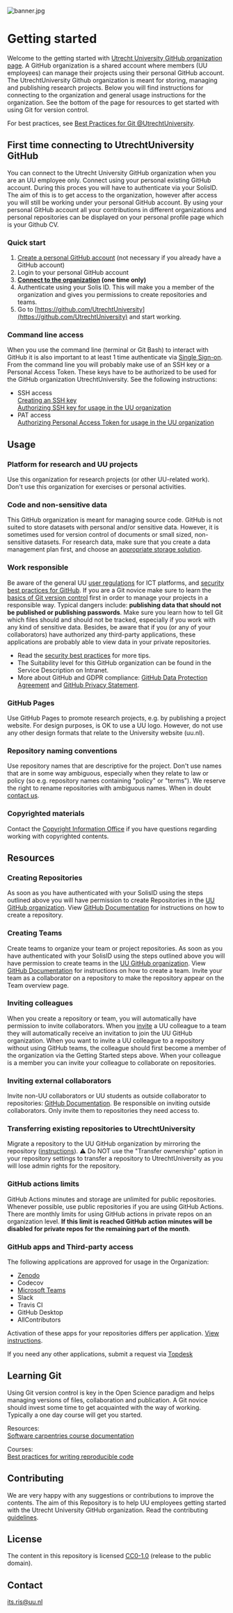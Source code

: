 ![banner.jpg](images/banner.jpg)

# Getting started

Welcome to the getting started with [Utrecht University GitHub organization page](https://github.com/UtrechtUniversity). A GitHub organization is a shared account where members (UU employees) can manage their projects using their personal GitHub account. The UtrechtUniversity Github organization is meant for storing, managing and publishing research projects. Below you will find instructions for connecting to the organization and general usage instructions for the organization. See the bottom of the page for resources to get started with using Git for version control.

For best practices, see [Best Practices for Git @UtrechtUniversity](https://github.com/UtrechtUniversity/best-practices).

## First time connecting to UtrechtUniversity GitHub

You can connect to the Utrecht University GitHub organization when you are an UU employee only. Connect using your personal existing GitHub account. During this proces you will have to authenticate via your SolisID. The aim of this is to get access to the organization, however after access you will still be working under your personal GitHub account. By using your personal GitHub account all your contributions in different organizations and personal repositories can be displayed on your personal profile page which is your Github CV.

### Quick start

1. [Create a personal GitHub account](https://github.com/join) (not necessary if you already have a GitHub account)
2. Login to your personal GitHub account
3. **[Connect to the organization](https://github.com/orgs/UtrechtUniversity/sso) (one time only)**
4. Authenticate using your Solis ID. This will make you a member of the organization and gives you permissions to create repositories and teams.
5. Go to [https://github.com/UtrechtUniversity](https://github.com/UtrechtUniversity) and start working. 

### Command line access
When you use the command line (terminal or Git Bash) to interact with GitHub it is also important to at least 1 time authenticate via [Single Sign-on](https://github.com/orgs/UtrechtUniversity/sso). From the command line you will probably make use of an SSH key or a Personal Access Token. These keys have to be authorized to be used for the GitHub organization UtrechtUniversity. See the following instructions:

- SSH access  
  [Creating an SSH key](https://docs.github.com/en/github/authenticating-to-github/connecting-to-github-with-ssh)  
  [Authorizing SSH key for usage in the UU organization](https://docs.github.com/en/github/authenticating-to-github/authorizing-an-ssh-key-for-use-with-saml-single-sign-on)
- PAT access  
  [Authorizing Personal Access Token for usage in the UU organization](https://docs.github.com/en/github/authenticating-to-github/authorizing-a-personal-access-token-for-use-with-saml-single-sign-on)


## Usage

###  Platform for research and UU projects 
Use this organization for research projects (or other UU-related work). Don't use this organization for exercises or personal activities.

### Code and non-sensitive data
This GitHub organization is meant for managing source code. GitHub is not suited to store datasets with personal and/or sensitive data. However, it is sometimes used for version control of documents or small sized, non-sensitive datasets. For research data, make sure that you create a data management plan first, and choose an [appropriate storage solution](https://www.uu.nl/en/research/research-data-management/tools-services/tools-for-storing-and-managing-data/storage-solutions).

### Work responsible
Be aware of the general UU [user regulations](https://intranet.uu.nl/en/security/information-security-policy-and-regulations) for ICT platforms, and [security best practices for GitHub](./docs/security-best-practices.md).
If you are a Git novice make sure to learn the [basics of Git version control](#learning-git) first in order to manage your projects in a responsible way. Typical dangers include: **publishing data that should not be published or publishing passwords**. Make sure you learn how to tell Git which files should and should not be tracked, especially if you work with any kind of sensitive data. Besides, be aware that if you (or any of your collaborators) have authorized any third-party applications, these applications are probably able to view data in your private repositories. 
- Read the [security best practices](./docs/security-best-practices.md) for more tips.    
- The Suitability level for this GitHub organization can be found in the Service Description on Intranet.  
- More about GitHub and GDPR compliance: [GitHub Data Protection Agreement](https://docs.github.com/en/github/site-policy/github-data-protection-agreement#attachment3) and [GitHub Privacy Statement](https://docs.github.com/en/github/site-policy/github-privacy-statement).

### GitHub Pages
Use GitHub Pages to promote research projects, e.g. by publishing a project website. For design purposes, is OK to use a UU logo. However, do not use any other design formats that relate to the University website (uu.nl).

### Repository naming conventions
Use repository names that are descriptive for the project. Don't use names that are in some way ambiguous, especially when they relate to law or policy (so e.g. repository names containing "policy" or "terms"). We reserve the right to rename repositories with ambiguous names. When in doubt [contact us](https://github.com/UtrechtUniversity/getting-started#contact).

### Copyrighted materials
Contact the [Copyright Information Office](https://www.uu.nl/en/organisation/copyright-information-office) if you have questions regarding working with copyrighted contents.


## Resources

### Creating Repositories
As soon as you have authenticated with your SolisID using the steps outlined above you will have permission to create Repositories in the [UU GitHub organization](https://github.com/UtrechtUniversity). View [GitHub Documentation](https://docs.github.com/en/github/creating-cloning-and-archiving-repositories/creating-a-new-repository) for instructions on how to create a repository.

### Creating Teams
Create teams to organize your team or project repositories. As soon as you have authenticated with your SolisID using the steps outlined above you will have permission to create teams in the [UU GitHub organization](https://github.com/UtrechtUniversity). View [GitHub Documentation](https://docs.github.com/en/organizations/organizing-members-into-teams) for instructions on how to create a team. Invite your team as a collaborator on a repository to make the repository appear on the Team overview page. 

### Inviting colleagues
When you create a repository or team, you will automatically have permission to invite collaborators. When you [invite](https://docs.github.com/en/organizations/organizing-members-into-teams/adding-organization-members-to-a-team) a UU colleague to a team they will automatically receive an invitation to join the UU GitHub organization. When you want to invite a UU colleague to a repository without using GitHub teams, the colleague should first become a member of the organization via the Getting Started steps above. When your colleague is a member you can invite your colleague to collaborate on repositories. 

### Inviting external collaborators
Invite non-UU collaborators or UU students as outside collaborator to repositories: [GitHub Documentation](https://docs.github.com/en/organizations/managing-access-to-your-organizations-repositories/adding-outside-collaborators-to-repositories-in-your-organization). Be responsible on inviting outside collaborators. Only invite them to repositories they need access to. 

### Transferring existing repositories to UtrechtUniversity
Migrate a repository to the UU GitHub organization by mirroring the repository ([instructions](https://docs.github.com/en/enterprise-server@3.1/github/creating-cloning-and-archiving-repositories/creating-a-repository-on-github/duplicating-a-repository#mirroring-a-repository)). :warning: Do NOT use the "Transfer ownership" option in your repository settings to transfer a repository to UtrechtUniversity as you will lose admin rights for the repository. 

### GitHub actions limits
GitHub Actions minutes and storage are unlimited for public repositories. Whenever possible, use public repositories if you are using GitHub Actions. There are monthly limits for using GitHub actions in private repos on an organization level. **If this limit is reached GitHub action minutes will be disabled for private repos for the remaining part of the month**.

### GitHub apps and Third-party access
The following applications are approved for usage in the Organization:  

- [Zenodo](https://zenodo.org/)
- Codecov
- [Microsoft Teams](https://teams.github.com/)
- Slack
- Travis CI
- GitHub Desktop
- AllContributors

Activation of these apps for your repositories differs per application. [View instructions](docs/third-party-applications.md).

If you need any other applications, submit a request via [Topdesk](https://uu.topdesk.net)

## Learning Git

Using Git version control is key in the Open Science paradigm and helps managing versions of files, collaboration and publication.
A Git novice should invest some time to get acquainted with the way of working. Typically a one day course will get you started.

Resources:  
[Software carpentries course documentation](http://swcarpentry.github.io/git-novice/)  

Courses:  
[Best practices for writing reproducible code](https://www.uu.nl/en/research/research-data-management/training-workshops/best-practices-for-writing-reproducible-code)

## Contributing
We are very happy with any suggestions or contributions to improve the contents. The aim of this Repository is to help UU employees getting started with the Utrecht University GitHub organization. Read the contributing [guidelines](/CONTRIBUTING.md).

## License

The content in this repository is licensed [CC0-1.0](/LICENSE) (release to the public domain).

## Contact
its.ris@uu.nl

